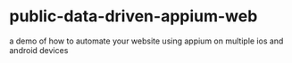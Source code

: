 # public-data-driven-appium-web
a demo of how to automate your website using appium on multiple ios and android devices
